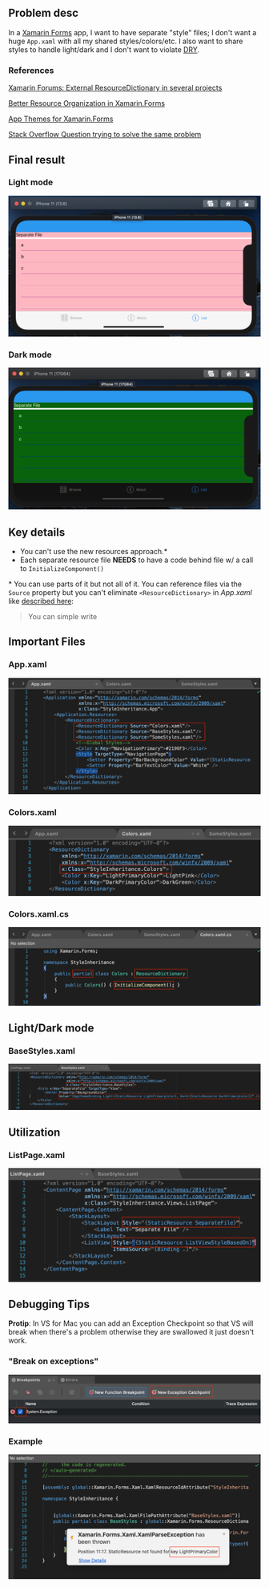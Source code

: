 ## Problem desc
In a [Xamarin Forms](https://github.com/xamarin/Xamarin.Forms) app, I want to have separate "style" files; I don't want a huge `App.xaml` with all my shared styles/colors/etc.  I also want to share styles to handle light/dark and I don't want to violate [DRY](https://en.wikipedia.org/wiki/Don%27t_repeat_yourself).

### References
[Xamarin Forums: External ResourceDictionary in several projects](https://forums.xamarin.com/discussion/174030/external-resourcedictionary-in-several-projects)

[Better Resource Organization in Xamarin.Forms](https://devblogs.microsoft.com/xamarin/better-resource-organization-xamarin-forms/)

[App Themes for Xamarin.Forms](https://devblogs.microsoft.com/xamarin/app-themes-xamarin-forms/)

[Stack Overflow Question trying to solve the same problem](https://stackoverflow.com/questions/58137147/xamarin-forms-merge-resources)

## Final result
### Light mode
![](readme-resources/2020-08-13-10-46-16.png)

### Dark mode
![](readme-resources/2020-08-13-10-46-57.png)

## Key details

- You can't use the new resources approach.*
- Each separate resource file **NEEDS** to have a code behind file w/ a call to `InitializeComponent()`

\* You can use parts of it but not all of it.  You can reference files via the `Source` property but you can't eliminate `<ResourceDictionary>` in *App.xaml* like [described here](https://devblogs.microsoft.com/xamarin/better-resource-organization-xamarin-forms/#upcoming-resourcedictionary-improvements):
> You can simple write

## Important Files

### App.xaml
![](readme-resources/2020-08-13-10-49-09.png)

### Colors.xaml
![](readme-resources/2020-08-13-10-49-56.png)

### Colors.xaml.cs
![](readme-resources/2020-08-13-10-50-48.png)

## Light/Dark mode
### BaseStyles.xaml
![](readme-resources/2020-08-13-11-05-19.png)

## Utilization

### ListPage.xaml
![](readme-resources/2020-08-13-11-06-42.png)

## Debugging Tips

**Protip**: In VS for Mac you can add an Exception Checkpoint so that VS will break when there's a problem otherwise they are swallowed it just doesn't work.

### "Break on exceptions"

![](readme-resources/2020-08-13-12-20-05.png)

### Example

![](readme-resources/2020-08-13-12-21-24.png)